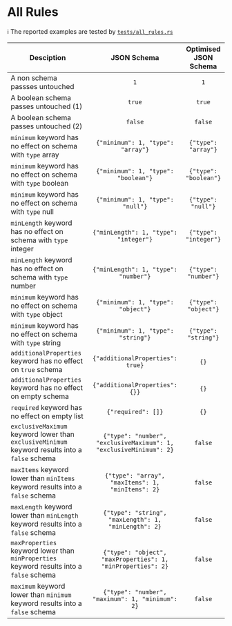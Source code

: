 # All Rules

:information_source: The reported examples are tested by [`tests/all_rules.rs`](https://github.com/macisamuele/jsonschema-equivalent/blob/master/tests/all_rules.rs)

<!--
    Please do not change the strucutre of the table and/or introduce pipes (`|`) in the table rows.
    Pipes are allowed/required only to read the line.

    This is required as we're verifying the examples via the test.

    Few extra notes:
    * Do not modify/remove the TABLE START and END comment lines
    * Each example should be reported on a single line
      (as the test process the input line by line)
    * Ensure that the JSON Schema are wrapped by backquotes (`)
      due to syntax highlighting
-->
<!-- TABLE START -->
| Desciption | JSON Schema | Optimised JSON Schema |
|-|:-:|:-:|
| A non schema passses untouched | `1` | `1` |
| A boolean schema passes untouched (1) | `true` | `true` |
| A boolean schema passes untouched (2) | `false` | `false` |
| `minimum` keyword has no effect on schema with `type` array | `{"minimum": 1, "type": "array"}` | `{"type": "array"}` |
| `minimum` keyword has no effect on schema with `type` boolean | `{"minimum": 1, "type": "boolean"}` | `{"type": "boolean"}` |
| `minimum` keyword has no effect on schema with `type` null | `{"minimum": 1, "type": "null"}` | `{"type": "null"}` |
| `minLength` keyword has no effect on schema with `type` integer | `{"minLength": 1, "type": "integer"}` | `{"type": "integer"}` |
| `minLength` keyword has no effect on schema with `type` number | `{"minLength": 1, "type": "number"}` | `{"type": "number"}` |
| `minimum` keyword has no effect on schema with `type` object | `{"minimum": 1, "type": "object"}` | `{"type": "object"}` |
| `minimum` keyword has no effect on schema with `type` string | `{"minimum": 1, "type": "string"}` | `{"type": "string"}` |
| `additionalProperties` keyword has no effect on `true` schema | `{"additionalProperties": true}` | `{}` |
| `additionalProperties` keyword has no effect on empty schema | `{"additionalProperties": {}}` | `{}` |
| `required` keyword has no effect on empty list | `{"required": []}` | `{}` |
| `exclusiveMaximum` keyword lower than `exclusiveMinimum` keyword results into a `false` schema | `{"type": "number", "exclusiveMaximum": 1, "exclusiveMinimum": 2}` | `false` |
| `maxItems` keyword lower than `minItems` keyword results into a `false` schema | `{"type": "array", "maxItems": 1, "minItems": 2}` | `false` |
| `maxLength` keyword lower than `minLength` keyword results into a `false` schema | `{"type": "string", "maxLength": 1, "minLength": 2}` | `false` |
| `maxProperties` keyword lower than `minProperties` keyword results into a `false` schema | `{"type": "object", "maxProperties": 1, "minProperties": 2}` | `false` |
| `maximum` keyword lower than `minimum` keyword results into a `false` schema | `{"type": "number", "maximum": 1, "minimum": 2}` | `false` |
<!-- TABLE END -->
